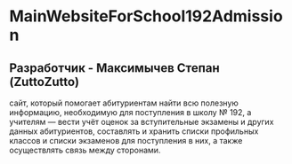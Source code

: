 # MainWebsiteForSchool192Admission
## Разработчик - Максимычев Степан (ZuttoZutto)
сайт, который помогает абитуриентам найти всю полезную информацию, необходимую для поступления в школу № 192, а учителям — вести учёт оценок за вступительные экзамены и других данных абитуриентов, составлять и хранить списки профильных классов и списки экзаменов для поступления в них, а также осуществлять связь между сторонами.
